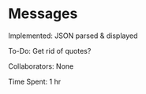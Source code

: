 # Messages

Implemented: JSON parsed & displayed

To-Do: Get rid of quotes?

Collaborators: None

Time Spent: 1 hr
